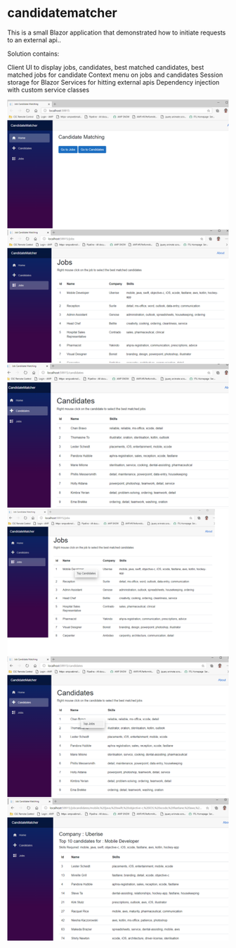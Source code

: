 # candidatematcher
This is a small Blazor application that demonstrated how to initiate requests to an external api..

Solution contains:

Client UI to display jobs, candidates, best matched candidates, best matched jobs for candidate
Context menu on jobs and candidates
Session storage for Blazor
Services for hitting external apis
Dependency injection with custom service classes


![Alt text](https://github.com/hph138/candidatematcher/blob/main/screenshots/home.PNG "Home")
![Alt text](https://github.com/hph138/candidatematcher/blob/main/screenshots/jobs.PNG "Jobs")
![Alt text](https://github.com/hph138/candidatematcher/blob/main/screenshots/candidates.PNG "Candidates")
![Alt text](https://github.com/hph138/candidatematcher/blob/main/screenshots/jobscontextmenu.png "Jobs context menu")
![Alt text](https://github.com/hph138/candidatematcher/blob/main/screenshots/cancontextmenu.png "Candidates context menu")
![Alt text](https://github.com/hph138/candidatematcher/blob/main/screenshots/bestmatchcandidate.PNG "Top 10 candidates for job")
